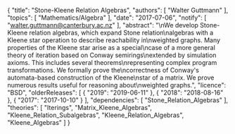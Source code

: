 {
    "title": "Stone-Kleene Relation Algebras",
    "authors": [
        "Walter Guttmann"
    ],
    "topics": [
        "Mathematics/Algebra"
    ],
    "date": "2017-07-06",
    "notify": [
        "walter.guttmann@canterbury.ac.nz"
    ],
    "abstract": "\nWe develop Stone-Kleene relation algebras, which expand Stone relation\nalgebras with a Kleene star operation to describe reachability in\nweighted graphs. Many properties of the Kleene star arise as a special\ncase of a more general theory of iteration based on Conway semirings\nextended by simulation axioms. This includes several theorems\nrepresenting complex program transformations. We formally prove the\ncorrectness of Conway's automata-based construction of the Kleene\nstar of a matrix. We prove numerous results useful for reasoning about\nweighted graphs.",
    "licence": "BSD",
    "olderReleases": [
        {
            "2019": "2019-06-11"
        },
        {
            "2018": "2018-08-16"
        },
        {
            "2017": "2017-10-10"
        }
    ],
    "dependencies": [
        "Stone_Relation_Algebras"
    ],
    "theories": [
        "Iterings",
        "Matrix_Kleene_Algebras",
        "Kleene_Relation_Subalgebras",
        "Kleene_Relation_Algebras",
        "Kleene_Algebras"
    ]
}
